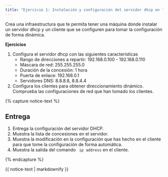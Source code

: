 ```yaml
---
title: "Ejercicio 1: Instalación y configuración del servidor dhcp en linux"
---
```


Crea una infraestructura que te permita tener una máquina donde instalar un servidor dhcp y un cliente que se configuren para tomar la configuración de forma dinámica.

**Ejercicios**

1. Configura el servidor dhcp con las siguientes características
	* Rango de direcciones a repartir: 192.168.0.100 - 192.168.0.110 
	* Máscara de red: 255.255.255.0
	* Duración de la concesión: 1 hora
	* Puerta de enlace: 192.168.0.1
	* Servidores DNS: 8.8.8.8, 8.8.4.4
2. Configura los clientes para obtener direccionamiento dinámico. Comprueba las configuraciones de red que han tomado los clientes. 

{% capture notice-text %}
## Entrega

1. Entrega la configuración del servidor DHCP.
2. Muestra la lista de concesiones en el servidor. 
3. Muestra la modificación en la configuración que has hecho en el cliente para que tome la configuración de forma automática.
4. Muestra la salida del comando ` ip address` en el cliente.

{% endcapture %}   
<div class="notice--info">{{ notice-text | markdownify }}</div>

